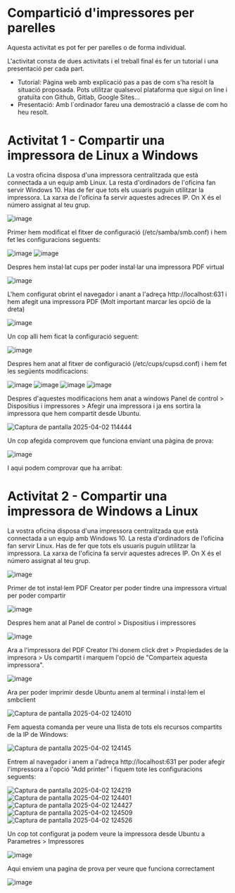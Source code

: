 # Compartició d'impressores per parelles

Aquesta activitat es pot fer per parelles o de forma individual.

L'activitat consta de dues activitats i el treball final és fer un tutorial i una presentació per cada part.

- Tutorial: Pàgina web amb explicació pas a pas de com s'ha resolt la situació proposada. Pots utilitzar qualsevol plataforma que sigui on line i gratuïta con Github, Gitlab, Google Sites...
- Presentació: Amb  l´ordinador fareu una demostració a classe de com ho heu resolt.

# Activitat 1 - Compartir una impressora de Linux a Windows

La vostra oficina disposa d'una impressora centralitzada que està connectada a un equip amb Linux. 
La resta d'ordinadors de l'oficina fan servir Windows 10.
Has de fer que tots els usuaris puguin utilitzar la impressora.
La xarxa de l'oficina fa servir aquestes adreces IP. On X és el número assignat al teu grup.

![image](https://github.com/XaSaFa/MP04/assets/110727546/744d6524-d1c8-4edd-9a9a-fba6acf0a776)

Primer hem modificat el fitxer de configuració (/etc/samba/smb.conf) i hem fet les configuracions seguents:

![image](https://github.com/user-attachments/assets/901d6b4e-6fc7-4862-98c4-f557ef9a3a3b)
![image](https://github.com/user-attachments/assets/3bc28864-a883-493d-a732-f0e6547621df)





Despres hem instal·lat cups per poder instal·lar una impressora PDF virtual

![image](https://github.com/user-attachments/assets/084d4ed3-39a4-4046-b184-4ccc4fe4d8c5)

L'hem configurat obrint el navegador i anant a l'adreça http://localhost:631 i hem afegit una impressora PDF (Molt important marcar les opció de la dreta)

![image](https://github.com/user-attachments/assets/a5042647-5e69-42f2-a995-4c6608cb1363)

Un cop alli hem ficat la configuració seguent:

![image](https://github.com/user-attachments/assets/ff2118f6-9021-4fe7-96cf-0050ae45b261)


Despres hem anat al fitxer de configuració (/etc/cups/cupsd.conf) i hem fet les següents modificacions:

![image](https://github.com/user-attachments/assets/64cd6c0e-0a77-4c4c-bf1b-fe38dc246c62)
![image](https://github.com/user-attachments/assets/ea5c3ea9-786a-469f-a2ed-03dc5dcc62f6)
![image](https://github.com/user-attachments/assets/e7973712-e7cb-4068-b3a9-ed70e8e61a44)
![image](https://github.com/user-attachments/assets/379f4b06-d779-4fbf-967d-b3a0dfd18367)

Despres d'aquestes modificacions hem anat a windows Panel de control > Dispositius i impressores > Afegir una impressora i ja ens sortira la impressora que hem compartit desde Ubuntu.

![Captura de pantalla 2025-04-02 114444](https://github.com/user-attachments/assets/bbc8b2ac-54d3-41e6-a328-9728e0b8209f)

Un cop afegida comprovem que funciona enviant una pàgina de prova:

![image](https://github.com/user-attachments/assets/ead1df4d-8c57-4ea0-9d6e-166d89e7d575)

I aqui podem comprovar que ha arribat:

# Activitat 2 - Compartir una impressora de Windows a Linux

La vostra oficina disposa d'una impressora centralitzada que està connectada a un equip amb Windows 10.
La resta d'ordinadors de l'oficina fan servir Linux.
Has de fer que tots els usuaris puguin utilitzar la impressora.
La xarxa de l'oficina fa servir aquestes adreces IP. On X és el número assignat al teu grup.

![image](https://github.com/XaSaFa/MP04/assets/110727546/1dd6f371-1038-4f82-82cc-35fe39793671)

Primer de tot instal·lem PDF Creator per poder tindre una impressora virtual per poder compartir

![image](https://github.com/user-attachments/assets/9674d41a-94aa-4860-836b-929561edac03)

Despres hem anat al Panel de control > Dispositius i impressores

![image](https://github.com/user-attachments/assets/af1cb4c5-3505-4bb9-92ff-510c65a4bba7)

Ara a l'impressora del PDF Creator l'hi donem click dret > Propiedades de la impresora > Us compartit i marquem l'opció de "Comparteix aquesta impressora".

![image](https://github.com/user-attachments/assets/4a94d0fa-2f8e-47e3-b741-90d843a9728d)

Ara per poder imprimir desde Ubuntu anem al terminal i instal·lem el smbclient

![Captura de pantalla 2025-04-02 124010](https://github.com/user-attachments/assets/8ee9bbcd-12fc-4414-8959-fa0eddbc6f8b)

Fem aquesta comanda per veure una llista de tots els recursos compartits de la IP de Windows:

![Captura de pantalla 2025-04-02 124145](https://github.com/user-attachments/assets/cff0c1bc-07ad-42dd-a958-af3e5fdf91fa)

Entrem al navegador i anem a l'adreça http://localhost:631 per poder afegir l'impressora a l'opció "Add printer" i fiquem tote les configuracions seguents:

![Captura de pantalla 2025-04-02 124219](https://github.com/user-attachments/assets/db857fe4-1dc8-4704-b0d8-27577897cf62)
![Captura de pantalla 2025-04-02 124401](https://github.com/user-attachments/assets/96ddbe12-35bf-4d87-aee2-36c717799d05)
![Captura de pantalla 2025-04-02 124427](https://github.com/user-attachments/assets/26273d31-7889-4f05-8ee4-456195856747)
![Captura de pantalla 2025-04-02 124509](https://github.com/user-attachments/assets/25fc92a6-d154-4026-9ec1-62f5f62f10bd)
![Captura de pantalla 2025-04-02 124526](https://github.com/user-attachments/assets/9260dc70-7d60-44b4-bd0c-7b69d5386d3a)

Un cop tot configurat ja podem veure la impressora desde Ubuntu a Parametres > Impressores

![image](https://github.com/user-attachments/assets/5cc6a1b4-f65f-4d41-a266-4507d790dd77)

Aqui enviem una pagina de prova per veure que funciona correctament

![image](https://github.com/user-attachments/assets/ede22b93-6694-4efd-b933-d0d345235e15)










